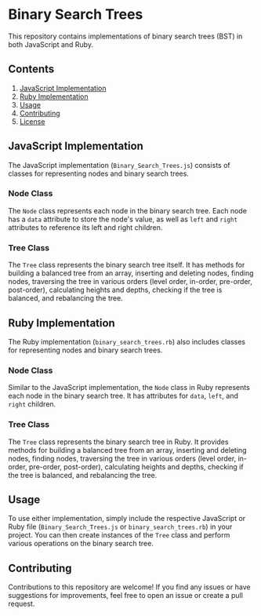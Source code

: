 # Binary Search Trees

This repository contains implementations of binary search trees (BST) in both JavaScript and Ruby.

## Contents

1. [JavaScript Implementation](#javascript-implementation)
2. [Ruby Implementation](#ruby-implementation)
3. [Usage](#usage)
4. [Contributing](#contributing)
5. [License](#license)

## JavaScript Implementation

The JavaScript implementation (`Binary_Search_Trees.js`) consists of classes for representing nodes and binary search trees.

### Node Class

The `Node` class represents each node in the binary search tree. Each node has a `data` attribute to store the node's value, as well as `left` and `right` attributes to reference its left and right children.

### Tree Class

The `Tree` class represents the binary search tree itself. It has methods for building a balanced tree from an array, inserting and deleting nodes, finding nodes, traversing the tree in various orders (level order, in-order, pre-order, post-order), calculating heights and depths, checking if the tree is balanced, and rebalancing the tree.

## Ruby Implementation

The Ruby implementation (`binary_search_trees.rb`) also includes classes for representing nodes and binary search trees.

### Node Class

Similar to the JavaScript implementation, the `Node` class in Ruby represents each node in the binary search tree. It has attributes for `data`, `left`, and `right` children.

### Tree Class

The `Tree` class represents the binary search tree in Ruby. It provides methods for building a balanced tree from an array, inserting and deleting nodes, finding nodes, traversing the tree in various orders (level order, in-order, pre-order, post-order), calculating heights and depths, checking if the tree is balanced, and rebalancing the tree.

## Usage

To use either implementation, simply include the respective JavaScript or Ruby file (`Binary_Search_Trees.js` or `binary_search_trees.rb`) in your project. You can then create instances of the `Tree` class and perform various operations on the binary search tree.

## Contributing

Contributions to this repository are welcome! If you find any issues or have suggestions for improvements, feel free to open an issue or create a pull request.